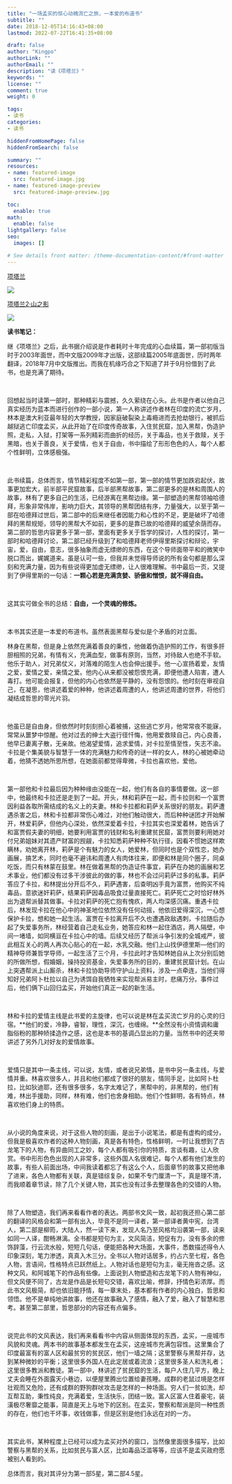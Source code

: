 ```yaml
---
title: "一场孟买的惊心动魄流亡之旅，一本爱的布道书"
subtitle: ""
date: 2018-12-05T14:16:43+08:00
lastmod: 2022-07-22T16:41:35+08:00

draft: false
author: "Kingpo"
authorLink: ""
authorEmail: ""
description: "读《项塔兰》"
keywords: ""
license: ""
comment: true
weight: 0

tags:
- 读书
categories:
- 读书

hiddenFromHomePage: false
hiddenFromSearch: false

summary: ""
resources:
- name: featured-image
  src: featured-image.jpg
- name: featured-image-preview
  src: featured-image-preview.jpg

toc:
  enable: true
math:
  enable: false
lightgallery: false
seo:
  images: []

# See details front matter: /theme-documentation-content/#front-matter
---
```


<!--more-->
[项塔兰](https://book.douban.com/subject/3673771/)      

![](https://s2.loli.net/2022/08/01/627dVrePlvxmUkW.jpg)

[项塔兰2·山之影](https://book.douban.com/subject/30231914/)

![](https://s2.loli.net/2022/08/01/zIDgxAWyfucOkd5.jpg)



**读书笔记：**

继《项塔兰》之后，此书据介绍说是作者耗时十年完成的心血续篇，第一部初版当时于2003年面世，而中文版2009年才出版，这部续篇2005年底面世，历时两年翻译，2018年7月中文版推出。而我在机缘巧合之下知道了并于9月份借到了此书，也是充满了期待。

<br>

回想起当时读第一部时，那种精彩与震撼，久久萦绕在心头。此书是作者以他自己真实经历为蓝本而进行创作的一部小说，第一人称讲述作者林在印度的流亡岁月，林本是澳大利亚最年轻的大学教授，因家庭破裂染上毒瘾进而去抢劫银行，被抓后越狱逃亡印度孟买，从此开始了在印度传奇故事，入住贫民窟，加入黑帮，伪造护照，走私，入狱，打架等一系列精彩而曲折的经历，关于毒品，也关于救赎，关于黑暗，也关于善良，关于爱情，也关于自由，书中描绘了形形色色的人，每个人都个性鲜明，立体感极强。

  <br>

此书续篇，总体而言，情节精彩程度不如第一部，第一部的情节更加跌宕起伏，故事更加宏大，前半部平民窟故事，后半部黑帮故事，第二部更多的是林和周围人的故事，林有了更多自己的生活，已经游离在黑帮边缘。第一部塑造的黑帮领袖哈德拜，形象非常伟岸，影响力巨大，其领导的黑帮团结有序，力量强大，以至于第一部在哈德拜过世后，第二部中的后来继任者因能力和心性的不足，更是破坏了哈德拜的黑帮规矩，领导的黑帮大不如前，更多的是靠已故的哈德拜的威望余荫而存。第二部的哲思内容更多于第一部，里面有更多关于哲学的探讨，人性的探讨，第一部时和哈德拜讨论，第二部已经升级到了和哈德拜老师伊得里斯探讨和辩论，宇宙，爱，自由，意志，很多抽象而虚无缥缈的东西，在这个导师面带平和的微笑中脱口而出，娓娓道来。虽是认可一些，但我并未觉得导师说的所有金句都是那么深刻和充满力量，因为有些说得更加虚无缥缈，让人很难理解。书中最后一页，又提到了伊得里斯的一句话：**一颗心若是充满贪婪、骄傲和憎恨，就不得自由。**

 <br> 

这其实可做全书的总结：**自由，一个灵魂的修炼。**

  <br>

本书其实还是一本爱的布道书。虽然表面黑帮与爱似是个矛盾的对立面。

林身在黑帮，但是身上依然充满着善良的秉性，他做着伪造护照的工作，有很多肝胆相照的兄弟，有情有义，充满血型，做事有原则，当然，对待敌人也绝不手软。他乐于助人，对兄弟仗义，对落难的陌生人也会伸出援手。他一心宣扬着爱，友情之爱，爱情之爱，亲情之爱。他内心从来都没被怨恨充满，即便他遭人陷害，遭人毒打。他可能会报复，但他的内心也依然是平静的，没有怨恨的。他时刻在审视自己，在凝思，他讲述着爱的种种，他讲述着周遭的人，他讲述周遭的世界，将他们凝结成哲思的零光片羽。

  <br>

他虽已是自由身，但依然时时刻刻担心着被捕，这些逃亡岁月，他常常夜不能寐，常常从噩梦中惊醒。他对过去的绅士大盗行径忏悔，他用爱救赎自己，内心良善，他早已妻离子散，无亲故。他渴望爱情，追求爱情，对卡拉至情至性，矢志不渝。卡拉是个集美貌与智慧于一体的充满魅力和传奇的谜一样的女人，林的心被她牵动着，他猜不透她所思所想，在她面前都觉得卑微，卡拉也喜欢他，爱他。

  <br>

第一部他和卡拉最后因为种种缘由没能在一起，他们有各自的事情要做。这一部中，他最终和卡拉还是走到了一起。开头，林和莉萨在一起，而卡拉则和一个富贾因利益各取所需结成的名义上的夫妻。林和卡拉都和莉萨关系很好的朋友。莉萨遭遇杀害之后，林和卡拉都非常伤心难过，对他们触动很大，而后种种谜团才开始解开，林爱莉萨，但他内心深处，依然深爱着卡拉，卡拉其实也深爱着林，她告诉了和富贾假夫妻的明细，她要利用富贾的钱财和名利重建贫民窟，富贾则要利用她对付兄弟姐妹对其遗产财富的觊觎，卡拉知悉莉萨种种不轨行径，因看不惯她这样欺瞒林，劝她离开林，莉萨是个有魅力的女人，她爱林，但同时也是个双性恋，她办画展，搞艺术，同时也毫不避讳和周遭人有肉体往来，即便和林是同个圈子，同桌吃饭，而只有林蒙在鼓里。林在做着黑帮的伪造证件事宜，莉萨在办她的画展和艺术事业，他们都没有过多干涉彼此的做的事，林也不会过问莉萨过多的私事。莉萨答应了卡拉，和林提出分开后不久，莉萨遇害，后查明凶手竟为富贾，他购买不纯毒品，意欲迷奸莉萨，结果莉萨因毒品吸食过量直接死亡。莉萨死亡之时恰好林外出为退帮派替其做事。卡拉对莉萨的死亡抱有愧疚，两人均深感沉痛。重遇卡拉后，林发现卡拉在他心中的神圣地位依然没有任何动摇，他依旧爱得深沉，一心想保护卡拉，想和她一起生活。富贾在卡拉离开后不久也遭遇政敌遇刺，卡拉随后办起了失爱事务所，林经营着自己走私业务，她答应和林一起住酒店，两人隔壁，中间一堵墙，如同横亘在卡拉心中的墙。后续又经历了帮派斗争引发的全城戒严，彼此相互关心的两人再次心贴心的在一起，水乳交融。他们上山找伊德里斯—他们的精神导师兼哲学导师，一起生活了三个月，卡拉此时才告知林她自从上次分别后她的所做所想，假婚姻，操持投资基金，失爱事务所的目的，重建贫民窟计划。在山上突遇帮派上山厮杀，林和卡拉协助导师守护山上资料，涉及一点牵连，当他们得知好兄弟阿卜杜拉以自己为诱饵自我牺牲来实现帮派易主时，悲痛万分。事件过后，他们俩下山回归孟买，开始他们真正一起的新生活。

  <br>

林和卡拉的爱情主线是此书爱的主旋律，也可以说是林在孟买流亡岁月的心灵的归宿。**他们的爱，冷静，睿智，理性，深沉，也缠绵。**全然没有小资情调和庸脂俗粉的那种矫揉造作之感，这也是本书的基调凸显出的力量。当然书中的还夹带讲述了另外几对好友的爱情故事。

  <br>

爱情只是其中一条主线，可以说，友情，或者说兄弟情，是书中另一条主线，与爱情并重。林喜欢很多人，并且和他们都成了很好的朋友，情同手足，比如阿卜杜拉，比如狄迪耶，还有很多很多，名字太难记了，黑帮中的，非黑帮的，他们有难，林出手援助，同样，林有难，他们也舍身相助。他们个性鲜明，各有特点，林喜欢他们身上的特质。

  <br>

从小说的角度来说，对于这些人物的刻画，是出于小说笔法，都是有虚构的成分，但我是极喜欢作者的这种人物刻画，真是各有特色，性格鲜明，一时让我想到了古龙笔下的人物，有异曲同工之妙，每个人都有吸引你的特质，言谈有趣，让人欣赏。书中形形色色出现的人非常多，这些外国人名很难记，每个人都有他们发生的故事，有些人前面出场，中间我读着都忘了有这么个人，后面章节的故事又把他串了进来，各色人物都有关联，真是错综复杂，如果不专门厘清一下，真是理不清，而我顺着章节读，除了几个关键人物，其实也没有过多去整理各色的交错的人物。

  <br>

除了人物塑造，我们再来看看作者的表达。两部书文风一致，起初我还担心第二部的翻译的风格会和第一部有出入，毕竟不是同一译者，第一部译者黄中宪，台湾人，第二部是柳筠，大陆人，然一读下来，发现人名乃至风格均沿袭第一部，读来如同一人译，酣畅淋漓。全书都是短句为主，文风简洁，短促有力，没有多余的修饰辞藻，行云流水般，短短几句话，便能把各种大场面，大事件，悉数描述得令人印象深刻，笔力渗透，真真入木三分。全书以人物对话居多，约占六至七程，各色人物，言语间，性格特点已跃然纸上。人物对话也是短句为主，毫无拖沓之感。这种文风，和阿城笔下的作品有些像。上面说到人物塑造和古龙笔下的人物有神似，但文风便不同了，古龙是作品是长短句交错，喜欢比喻，修辞，抒情色彩浓厚。而此书文风极简，却也依旧能抒情，每一章末处，基本都有作者的内心独白，哲思和领悟。他不是单纯地讲故事，他还在故事融入了感情，融入了爱，融入了智慧和思考。甚至第二部里，哲思部分的内容还有点偏多。

  <br>

说完此书的文风表达，我们再来看看书中内容从侧面体现的东西，孟买，一座城市风貌和灵魂。两本书的故事基本都发生在孟买，这座城市充满包容性。这里集合了印度最富有的富人区和最贫穷的贫民区，他们一墙之隔；这里警察与黑帮并存，达到某种微妙的平衡；这里很多外国人在此定居或着流浪；这里很多圣人和洗礼者；这里很多教派和教徒。第一部中，林讲述了贫民窟的生活，每户人住几平方，晚上丈夫会睡在外面露天小巷边，以便屋里腾出位置给妻孩睡。成群的老鼠过境是怎样壮观而又危险，还有成群的野狗群吠攻击是怎样的一种场面。穷人们一贫如洗，却互帮互助，秉性纯良，充满着爱，生活快乐，团结一致。富人区富人住着豪宅，装潢极尽奢靡之能事，简直是天上与地下的区别。在孟买，警察和帮派是同一种性质的存在，他们也干坏事，收钱做事，但是区别是他们永远在对的一方。

 <br> 

其实此书，某种程度上已经可以成为孟买对外的窗口，当然像里面很多描写，比如警察与黑帮的关系，比如贫民与富人区，比如毒品泛滥等等，应该不是孟买政府愿被别人看到的。

  

总体而言，我对其评分为第一部5星，第二部4.5星。
